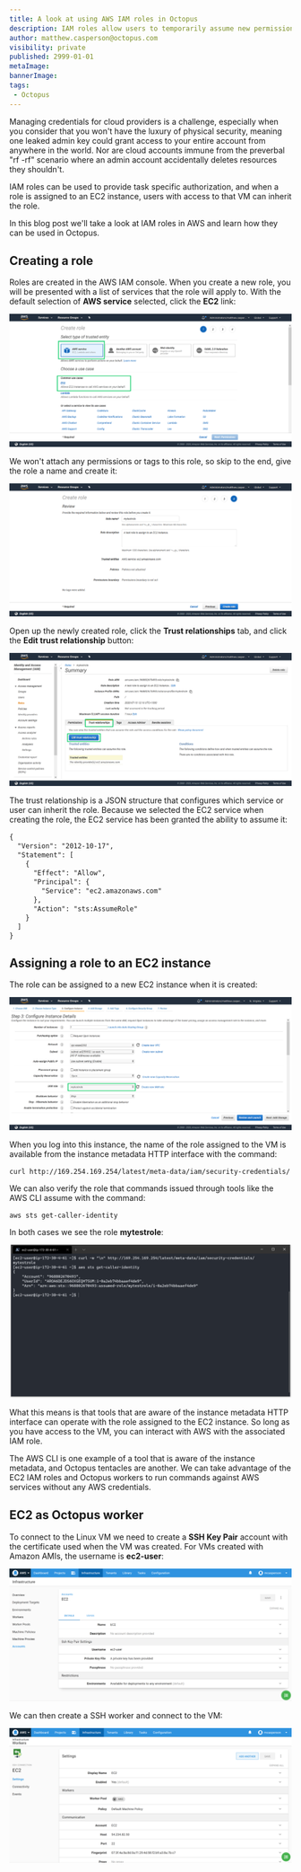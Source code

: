 ```yaml
---
title: A look at using AWS IAM roles in Octopus
description: IAM roles allow users to temporarily assume new permissions or perform work from an EC2 instance without any additional credentials.
author: matthew.casperson@octopus.com
visibility: private
published: 2999-01-01
metaImage: 
bannerImage: 
tags:
 - Octopus
---
```


Managing credentials for cloud providers is a challenge, especially when you consider that you won't have the luxury of physical security, meaning one leaked admin key could grant access to your entire account from anywhere in the world. Nor are cloud accounts immune from the preverbal "rf -rf" scenario where an admin account accidentally deletes resources they shouldn't.

IAM roles can be used to provide task specific authorization, and when a role is assigned to an EC2 instance, users with access to that VM can inherit the role.

In this blog post we'll take a look at IAM roles in AWS and learn how they can be used in Octopus.

## Creating a role

Roles are created in the AWS  IAM console. When you create a new role, you will be presented with a list of services that the role will apply to. With the default selection of **AWS service** selected, click the **EC2** link:

![](createrole.png "width=500")

We won't attach any permissions or tags to this role, so skip to the end, give the role a name and create it:

![](finishcreaterole.png "width=500")

Open up the newly created role, click the **Trust relationships** tab, and click the **Edit trust relationship** button:

![](trustrelationships.png "width=500")

The trust relationship is a JSON structure that configures which service or user can inherit the role. Because we selected the EC2 service when creating the role, the EC2 service has been granted the ability to assume it:

```
{
  "Version": "2012-10-17",
  "Statement": [
    {
      "Effect": "Allow",
      "Principal": {
        "Service": "ec2.amazonaws.com"
      },
      "Action": "sts:AssumeRole"
    }
  ]
}
```

## Assigning a role to an EC2 instance

The role can be assigned to a new EC2 instance when it is created:

![](ec2role.png "width=500")

When you log into this instance, the name of the role assigned to the VM is available from the instance metadata HTTP interface with the command:

```
curl http://169.254.169.254/latest/meta-data/iam/security-credentials/
```

We can also verify the role that commands issued through tools like the AWS CLI assume with the command:

```
aws sts get-caller-identity
```

In both cases we see the role **mytestrole**:

![](rolename.png "width=500")

What this means is that tools that are aware of the instance metadata HTTP interface can operate with the role assigned to the EC2 instance. So long as you have access to the VM, you can interact with AWS with the associated IAM role.

The AWS CLI is one example of a tool that is aware of the instance metadata, and Octopus tentacles are another. We can take advantage of the EC2 IAM roles and Octopus workers to run commands against AWS services without any AWS credentials.

## EC2 as Octopus worker

To connect to the Linux VM we need to create a **SSH Key Pair** account with the certificate used when the VM was created. For VMs created with Amazon AMIs, the username is **ec2-user**:

![](keypairaccount.png "width=500")

We can then create a SSH worker and connect to the VM:

![](worker.png "width=500")